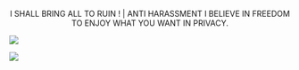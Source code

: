 <p align="center">
I SHALL BRING ALL TO RUIN ! | ANTI HARASSMENT I BELIEVE IN FREEDOM TO ENJOY WHAT YOU WANT IN PRIVACY. 
</p>

![](https://komarev.com/ghpvc/?username=nospicenowins&style=flat&label=COOKIES-CONQUERED&color=d41e06)

![](https://64.media.tumblr.com/4bc01d5a43c0fd56438621a4cd97ba8f/ac4fb2c067a49f52-ae/s2048x3072/d289fd44945b3f0ff1b54c8c664ca2adfe303448.gifv)
